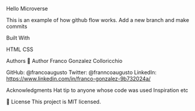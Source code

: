 Hello Microverse

This is an example of how github flow works. Add a new branch and make commits

Built With

HTML
CSS

Authors
👤 Author Franco Gonzalez Colloricchio

GitHub: @francoaugusto
Twitter: @franncoaugusto
LinkedIn: https://www.linkedin.com/in/franco-gonzalez-9b732024a/


Acknowledgments
Hat tip to anyone whose code was used
Inspiration
etc

📝 License
This project is MIT licensed.